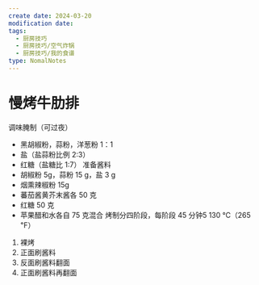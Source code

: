 ```yaml
---
create date: 2024-03-20
modification date: 
tags:
  - 厨房技巧
  - 厨房技巧/空气炸锅
  - 厨房技巧/我的食谱
type: NomalNotes
---
```

# 慢烤牛肋排
调味腌制（可过夜）
- 黑胡椒粉，蒜粉，洋葱粉 1：1
- 盐（盐蒜粉比例 2:3）
- 红糖（盐糖比 1:7）
准备酱料
- 胡椒粉 5g，蒜粉 15 g，盐 3 g
- 烟熏辣椒粉 15g
- 蕃茄酱黄芥末酱各 50 克
- 红糖 50 克
- 苹果醋和水各自 75 克混合
烤制分四阶段，每阶段 45 分钟5 130 ℃（265 ℉）
1. 裸烤
2. 正面刷酱料
3. 反面刷酱料翻面
4. 正面刷酱料再翻面
